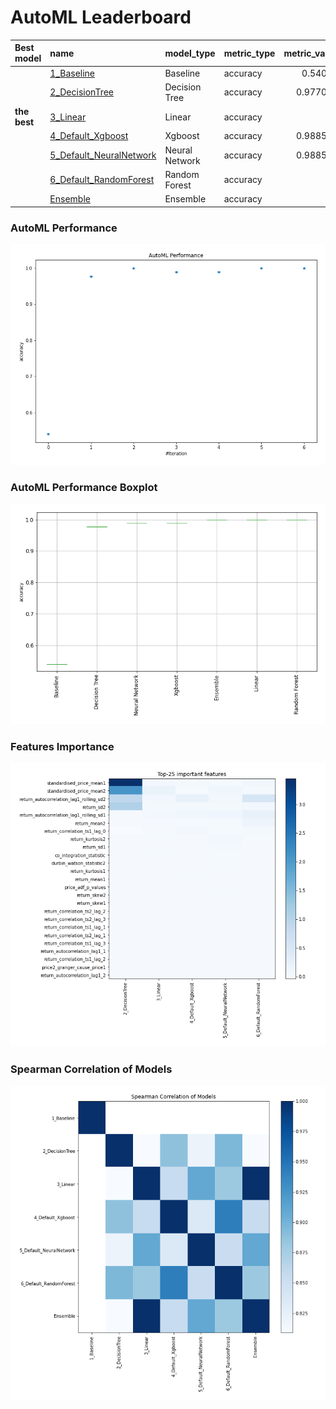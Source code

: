 # AutoML Leaderboard

| Best model   | name                                                         | model_type     | metric_type   |   metric_value |   train_time |
|:-------------|:-------------------------------------------------------------|:---------------|:--------------|---------------:|-------------:|
|              | [1_Baseline](1_Baseline/README.md)                           | Baseline       | accuracy      |       0.54023  |         7.56 |
|              | [2_DecisionTree](2_DecisionTree/README.md)                   | Decision Tree  | accuracy      |       0.977011 |        12.37 |
| **the best** | [3_Linear](3_Linear/README.md)                               | Linear         | accuracy      |       1        |        11.23 |
|              | [4_Default_Xgboost](4_Default_Xgboost/README.md)             | Xgboost        | accuracy      |       0.988506 |        11.42 |
|              | [5_Default_NeuralNetwork](5_Default_NeuralNetwork/README.md) | Neural Network | accuracy      |       0.988506 |         9.55 |
|              | [6_Default_RandomForest](6_Default_RandomForest/README.md)   | Random Forest  | accuracy      |       1        |        14.89 |
|              | [Ensemble](Ensemble/README.md)                               | Ensemble       | accuracy      |       1        |         0.41 |

### AutoML Performance
![AutoML Performance](ldb_performance.png)

### AutoML Performance Boxplot
![AutoML Performance Boxplot](ldb_performance_boxplot.png)

### Features Importance
![features importance across models](features_heatmap.png)



### Spearman Correlation of Models
![models spearman correlation](correlation_heatmap.png)

